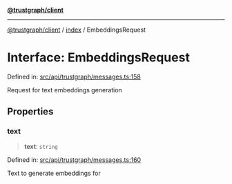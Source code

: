 [**@trustgraph/client**](../../README.md)

***

[@trustgraph/client](../../README.md) / [index](../README.md) / EmbeddingsRequest

# Interface: EmbeddingsRequest

Defined in: [src/api/trustgraph/messages.ts:158](https://github.com/trustgraph-ai/trustgraph-ts-client/blob/24d0d0886a310c1fecf9e6fc95cd3a24cf32c92e/src/api/trustgraph/messages.ts#L158)

Request for text embeddings generation

## Properties

### text

> **text**: `string`

Defined in: [src/api/trustgraph/messages.ts:160](https://github.com/trustgraph-ai/trustgraph-ts-client/blob/24d0d0886a310c1fecf9e6fc95cd3a24cf32c92e/src/api/trustgraph/messages.ts#L160)

Text to generate embeddings for
